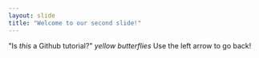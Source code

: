 ```yaml
---
layout: slide
title: "Welcome to our second slide!"
---
```

"Is *this* a Github tutorial?" *yellow butterflies*
Use the left arrow to go back!
